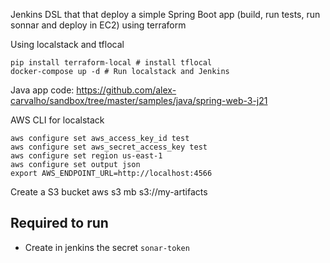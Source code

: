 Jenkins DSL that that deploy a simple Spring Boot app (build, run tests, run sonnar and deploy in EC2) using terraform

Using localstack and tflocal

```shell
pip install terraform-local # install tflocal
docker-compose up -d # Run localstack and Jenkins
```

Java app code: https://github.com/alex-carvalho/sandbox/tree/master/samples/java/spring-web-3-j21


AWS CLI for localstack
```
aws configure set aws_access_key_id test
aws configure set aws_secret_access_key test
aws configure set region us-east-1
aws configure set output json
export AWS_ENDPOINT_URL=http://localhost:4566
```

Create a S3 bucket
aws s3 mb s3://my-artifacts


## Required to run
- Create in jenkins the secret `sonar-token`

